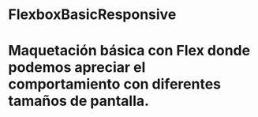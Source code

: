 # FlexboxBasicResponsive

# Maquetación básica con Flex donde podemos apreciar el comportamiento con diferentes tamaños de pantalla.
